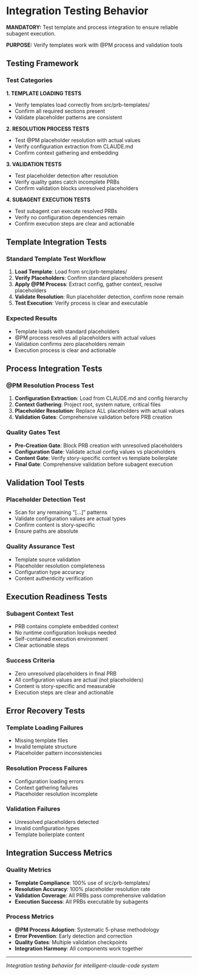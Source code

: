 # Integration Testing Behavior

**MANDATORY:** Test template and process integration to ensure reliable subagent execution.

**PURPOSE:** Verify templates work with @PM process and validation tools

## Testing Framework

### Test Categories

**1. TEMPLATE LOADING TESTS**
- Verify templates load correctly from src/prb-templates/
- Confirm all required sections present
- Validate placeholder patterns are consistent

**2. RESOLUTION PROCESS TESTS**  
- Test @PM placeholder resolution with actual values
- Verify configuration extraction from CLAUDE.md
- Confirm context gathering and embedding

**3. VALIDATION TESTS**
- Test placeholder detection after resolution
- Verify quality gates catch incomplete PRBs
- Confirm validation blocks unresolved placeholders

**4. SUBAGENT EXECUTION TESTS**
- Test subagent can execute resolved PRBs
- Verify no configuration dependencies remain
- Confirm execution steps are clear and actionable

## Template Integration Tests

### Standard Template Test Workflow
1. **Load Template**: Load from src/prb-templates/
2. **Verify Placeholders**: Confirm standard placeholders present
3. **Apply @PM Process**: Extract config, gather context, resolve placeholders
4. **Validate Resolution**: Run placeholder detection, confirm none remain
5. **Test Execution**: Verify process is clear and executable

### Expected Results
- Template loads with standard placeholders
- @PM process resolves all placeholders with actual values
- Validation confirms zero placeholders remain
- Execution process is clear and actionable

## Process Integration Tests

### @PM Resolution Process Test
1. **Configuration Extraction**: Load from CLAUDE.md and config hierarchy
2. **Context Gathering**: Project root, system nature, critical files
3. **Placeholder Resolution**: Replace ALL placeholders with actual values
4. **Validation Gates**: Comprehensive validation before PRB creation

### Quality Gates Test
- **Pre-Creation Gate**: Block PRB creation with unresolved placeholders
- **Configuration Gate**: Validate actual config values vs placeholders
- **Content Gate**: Verify story-specific content vs template boilerplate
- **Final Gate**: Comprehensive validation before subagent execution

## Validation Tool Tests

### Placeholder Detection Test
- Scan for any remaining "[...]" patterns
- Validate configuration values are actual types
- Confirm content is story-specific
- Ensure paths are absolute

### Quality Assurance Test
- Template source validation
- Placeholder resolution completeness
- Configuration type accuracy
- Content authenticity verification

## Execution Readiness Tests

### Subagent Context Test
- PRB contains complete embedded context
- No runtime configuration lookups needed
- Self-contained execution environment
- Clear actionable steps

### Success Criteria
- Zero unresolved placeholders in final PRB
- All configuration values are actual (not placeholders)
- Content is story-specific and measurable
- Execution steps are clear and actionable

## Error Recovery Tests

### Template Loading Failures
- Missing template files
- Invalid template structure
- Placeholder pattern inconsistencies

### Resolution Process Failures
- Configuration loading errors
- Context gathering failures
- Placeholder resolution incomplete

### Validation Failures
- Unresolved placeholders detected
- Invalid configuration types
- Template boilerplate content

## Integration Success Metrics

### Quality Metrics
- **Template Compliance**: 100% use of src/prb-templates/
- **Resolution Accuracy**: 100% placeholder resolution rate
- **Validation Coverage**: All PRBs pass comprehensive validation
- **Execution Success**: All PRBs executable by subagents

### Process Metrics
- **@PM Process Adoption**: Systematic 5-phase methodology
- **Error Prevention**: Early detection and correction
- **Quality Gates**: Multiple validation checkpoints
- **Integration Harmony**: All components work together

---
*Integration testing behavior for intelligent-claude-code system*